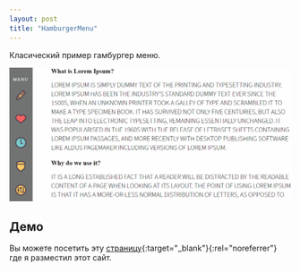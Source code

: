 ```yaml
---
layout: post
title: "HamburgerMenu"
---
```


Класический пример гамбургер меню.

![screenshot 2](/assets/img/projects/gamburger_menu.gif)

## Демо

Вы можете посетить эту [страницу](https://evgenyyushko.github.io/HamburgerMenu/){:target="_blank"}{:rel="noreferrer"} где я разместил этот сайт.
